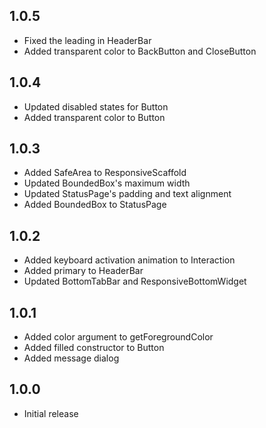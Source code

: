 ## 1.0.5

- Fixed the leading in HeaderBar
- Added transparent color to BackButton and CloseButton

## 1.0.4

- Updated disabled states for Button
- Added transparent color to Button

## 1.0.3

- Added SafeArea to ResponsiveScaffold
- Updated BoundedBox's maximum width
- Updated StatusPage's padding and text alignment
- Added BoundedBox to StatusPage

## 1.0.2

- Added keyboard activation animation to Interaction
- Added primary to HeaderBar
- Updated BottomTabBar and ResponsiveBottomWidget

## 1.0.1

- Added color argument to getForegroundColor
- Added filled constructor to Button
- Added message dialog

## 1.0.0

- Initial release
